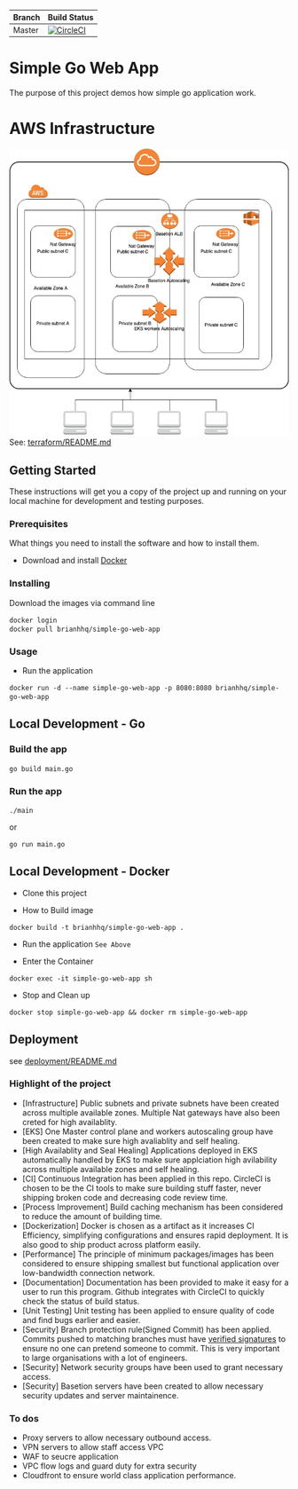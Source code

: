 Branch|Build Status
--------|--------------
Master|[![CircleCI](https://circleci.com/gh/brianhhq/simple-go-web-app.svg?style=svg)](https://circleci.com/gh/brianhhq/simple-go-web-app)

# Simple Go Web App
The purpose of this project demos how simple go application work.

# AWS Infrastructure
![myarchitecture](docs/EKS.jpg)
See: [terraform/README.md](terraform/README.md)

## Getting Started

These instructions will get you a copy of the project up and running on your local machine for development and testing purposes. 

### Prerequisites

What things you need to install the software and how to install them.
* Download and install [Docker](https://www.docker.com/get-started)

### Installing

Download the images via command line

```
docker login
docker pull brianhhq/simple-go-web-app
```

### Usage

* Run the application
```         
docker run -d --name simple-go-web-app -p 8080:8080 brianhhq/simple-go-web-app
```


## Local Development - Go
### Build the app
```
go build main.go
```
### Run the app
```
./main
```
or 
```
go run main.go
```

## Local Development - Docker

* Clone this project

* How to Build image
```
docker build -t brianhhq/simple-go-web-app .
```

* Run the application `See Above`

* Enter the Container
```
docker exec -it simple-go-web-app sh
```

* Stop and Clean up
```
docker stop simple-go-web-app && docker rm simple-go-web-app
```

## Deployment
see [deployment/README.md](deployment/README.md)

### Highlight of the project
* [Infrastructure] Public subnets and private subnets have been created across multiple available zones. Multiple Nat gateways have also been creted for high availablity.
* [EKS] One Master control plane and workers autoscaling group have been created to make sure high avaliablity and self healing.
* [High Availablity and Seal Healing] Applications deployed in EKS automatically handled by EKS to make sure applciation high avilability across multiple available zones and self healing.
* [CI] Continuous Integration has been applied in this repo. CircleCI is chosen to be the CI tools to make sure building stuff faster, never shipping broken code and decreasing code review time.
* [Process Improvement]  Build caching mechanism has been considered to reduce the amount of building time.
* [Dockerization] Docker is chosen as a artifact as it increases CI Efficiency, simplifying configurations and ensures rapid deployment. It is also good to ship product across platform easily. 
* [Performance] The principle of minimum packages/images has been considered to ensure shipping smallest but functional application over low-bandwidth connection network.
* [Documentation] Documentation has been provided to make it easy for a user to run this program. Github integrates with CircleCI to quickly check the status of build status.
* [Unit Testing] Unit testing has been applied to ensure quality of code and find bugs earlier and easier.
* [Security] Branch protection rule(Signed Commit) has been applied. Commits pushed to matching branches must have [verified signatures](https://help.github.com/articles/signing-commits-using-gpg/) to ensure no one can pretend someone to commit. This is very important to large organisations with a lot of engineers. 
* [Security] Network security groups have been used to grant necessary access.
* [Security] Basetion servers have been created to allow necessary security updates and server maintainence.

### To dos
* Proxy servers to allow necessary outbound access.
* VPN servers to allow staff access VPC
* WAF to seucre application
* VPC flow logs and guard duty for extra security
* Cloudfront to ensure world class application performance.
